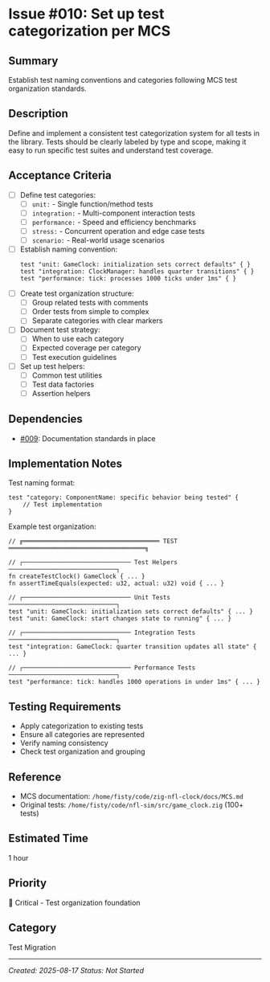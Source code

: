# Issue #010: Set up test categorization per MCS

## Summary
Establish test naming conventions and categories following MCS test organization standards.

## Description
Define and implement a consistent test categorization system for all tests in the library. Tests should be clearly labeled by type and scope, making it easy to run specific test suites and understand test coverage.

## Acceptance Criteria
- [ ] Define test categories:
  - [ ] `unit:` - Single function/method tests
  - [ ] `integration:` - Multi-component interaction tests
  - [ ] `performance:` - Speed and efficiency benchmarks
  - [ ] `stress:` - Concurrent operation and edge case tests
  - [ ] `scenario:` - Real-world usage scenarios
- [ ] Establish naming convention:
  ```zig
  test "unit: GameClock: initialization sets correct defaults" { }
  test "integration: ClockManager: handles quarter transitions" { }
  test "performance: tick: processes 1000 ticks under 1ms" { }
  ```
- [ ] Create test organization structure:
  - [ ] Group related tests with comments
  - [ ] Order tests from simple to complex
  - [ ] Separate categories with clear markers
- [ ] Document test strategy:
  - [ ] When to use each category
  - [ ] Expected coverage per category
  - [ ] Test execution guidelines
- [ ] Set up test helpers:
  - [ ] Common test utilities
  - [ ] Test data factories
  - [ ] Assertion helpers

## Dependencies
- [#009](009_add_function_documentation.md): Documentation standards in place

## Implementation Notes
Test naming format:
```zig
test "category: ComponentName: specific behavior being tested" {
    // Test implementation
}
```

Example test organization:
```zig
// ╔══════════════════════════════════════ TEST ══════════════════════════════════════╗

// ┌────────────────────────────── Test Helpers ──────────────────────────────┐
fn createTestClock() GameClock { ... }
fn assertTimeEquals(expected: u32, actual: u32) void { ... }

// ┌────────────────────────────── Unit Tests ──────────────────────────────┐
test "unit: GameClock: initialization sets correct defaults" { ... }
test "unit: GameClock: start changes state to running" { ... }

// ┌────────────────────────────── Integration Tests ──────────────────────────────┐
test "integration: GameClock: quarter transition updates all state" { ... }

// ┌────────────────────────────── Performance Tests ──────────────────────────────┐
test "performance: tick: handles 1000 operations in under 1ms" { ... }
```

## Testing Requirements
- Apply categorization to existing tests
- Ensure all categories are represented
- Verify naming consistency
- Check test organization and grouping

## Reference
- MCS documentation: `/home/fisty/code/zig-nfl-clock/docs/MCS.md`
- Original tests: `/home/fisty/code/nfl-sim/src/game_clock.zig` (100+ tests)

## Estimated Time
1 hour

## Priority
🔴 Critical - Test organization foundation

## Category
Test Migration

---
*Created: 2025-08-17*
*Status: Not Started*